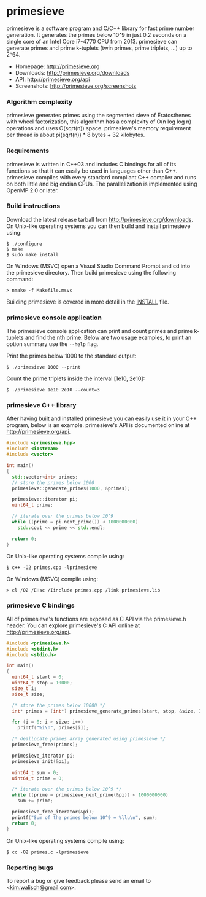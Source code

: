 primesieve
==========
primesieve is a software program and C/C++ library for fast prime
number generation. It generates the primes below 10^9 in just 0.2
seconds on a single core of an Intel Core i7-4770 CPU from 2013.
primesieve can generate primes and prime k-tuplets (twin primes, prime
triplets, ...) up to 2^64.

* Homepage: http://primesieve.org
* Downloads: http://primesieve.org/downloads
* API: http://primesieve.org/api
* Screenshots: http://primesieve.org/screenshots

### Algorithm complexity
primesieve generates primes using the segmented sieve of Eratosthenes
with wheel factorization, this algorithm has a complexity of
O(n log log n) operations and uses O(sqrt(n)) space. primesieve's
memory requirement per thread is about pi(sqrt(n)) * 8 bytes + 32
kilobytes.

### Requirements
primesieve is written in C++03 and includes C bindings for all of its
functions so that it can easily be used in languages other than C++.
primesieve compiles with every standard compliant C++ compiler and
runs on both little and big endian CPUs. The parallelization is
implemented using OpenMP 2.0 or later.

### Build instructions
Download the latest release tarball from
http://primesieve.org/downloads. On Unix-like operating systems you
can then build and install primesieve using:

```
$ ./configure
$ make
$ sudo make install
```

On Windows (MSVC) open a Visual Studio Command Prompt and cd into the
primesieve directory. Then build primesieve using the following
command:

```
> nmake -f Makefile.msvc
```

Building primesieve is covered in more detail in the
[INSTALL](INSTALL) file.

### primesieve console application
The primesieve console application can print and count primes and
prime k-tuplets and find the nth prime. Below are two usage examples,
to print an option summary use the ```--help``` flag.

Print the primes below 1000 to the standard output:
```
$ ./primesieve 1000 --print
```

Count the prime triplets inside the interval [1e10, 2e10]:
```
$ ./primesieve 1e10 2e10 --count=3
```

### primesieve C++ library
After having built and installed primesieve you can easily use it in
your C++ program, below is an example. primesieve's API is documented
online at http://primesieve.org/api.

```C++
#include <primesieve.hpp>
#include <iostream>
#include <vector>

int main()
{
  std::vector<int> primes;
  // store the primes below 1000
  primesieve::generate_primes(1000, &primes);

  primesieve::iterator pi;
  uint64_t prime;

  // iterate over the primes below 10^9
  while ((prime = pi.next_prime()) < 1000000000)
    std::cout << prime << std::endl;

  return 0;
}
```

On Unix-like operating systems compile using:
```
$ c++ -O2 primes.cpp -lprimesieve
```

On Windows (MSVC) compile using:
```
> cl /O2 /EHsc /Iinclude primes.cpp /link primesieve.lib
```

### primesieve C bindings
All of primesieve's functions are exposed as C API via the
primesieve.h header. You can explore primesieve's C API online
at http://primesieve.org/api.

```C
#include <primesieve.h>
#include <stdint.h>
#include <stdio.h>

int main()
{
  uint64_t start = 0;
  uint64_t stop = 10000;
  size_t i;
  size_t size;

  /* store the primes below 10000 */
  int* primes = (int*) primesieve_generate_primes(start, stop, &size, INT_PRIMES);

  for (i = 0; i < size; i++)
    printf("%i\n", primes[i]);

  /* deallocate primes array generated using primesieve */
  primesieve_free(primes);

  primesieve_iterator pi;
  primesieve_init(&pi);

  uint64_t sum = 0;
  uint64_t prime = 0;

  /* iterate over the primes below 10^9 */
  while ((prime = primesieve_next_prime(&pi)) < 1000000000)
    sum += prime;

  primesieve_free_iterator(&pi);
  printf("Sum of the primes below 10^9 = %llu\n", sum);
  return 0;
}
```

On Unix-like operating systems compile using:
```
$ cc -O2 primes.c -lprimesieve
```

### Reporting bugs
To report a bug or give feedback please send an email to
<<kim.walisch@gmail.com>>.
